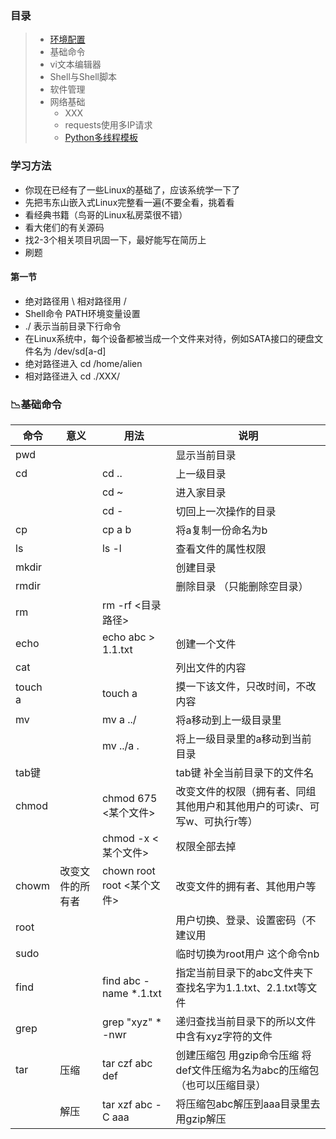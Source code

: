### 目录
> * [环境配置](https://py3.io/doc/python/quickstart.html)
> * 基础命令
> * vi文本编辑器
> * Shell与Shell脚本
> * 软件管理
> * 网络基础
>   * XXX
>   * requests使用多IP请求
>   * [Python多线程模板](code/MultiThread_Template.py)

### 学习方法
* 你现在已经有了一些Linux的基础了，应该系统学一下了
* 先把韦东山嵌入式Linux完整看一遍(不要全看，挑着看  
* 看经典书籍（鸟哥的Linux私房菜很不错）
* 看大佬们的有关源码   
* 找2-3个相关项目巩固一下，最好能写在简历上 
* 刷题   


#### 第一节
* 绝对路径用 \   相对路径用 /
* Shell命令  PATH环境变量设置
* ./ 表示当前目录下行命令  
* 在Linux系统中，每个设备都被当成一个文件来对待，例如SATA接口的硬盘文件名为 /dev/sd[a-d]  
* 绝对路径进入 cd /home/alien  
* 相对路径进入 cd ./XXX/  


### 📉基础命令

| 命令   | 意义                |                    用法            | 说明             |
| ------ | ------------------- |--------------------------------   | ---------------- |
| pwd    |                      |                                  |     显示当前目录   | 
| cd      |                     | cd ..                             | 上一级目录        |
|        |                       |cd ~                             |  进入家目录       |
|        |                      | cd -                               |  切回上一次操作的目录    |
| cp      |                     | cp a b                            |  将a复制一份命名为b        |
| ls       |                  | ls -l                               | 查看文件的属性权限             |
| mkdir    |                    |                                   | 创建目录        |
| rmdir   |                       |                                  |删除目录 （只能删除空目录）     |
| rm       |                     |rm -rf <目录路径>                   |         |
|  echo   |                    | echo abc > 1.1.txt                | 创建一个文件     |
| cat       |                    |                                | 列出文件的内容    |
| touch a       |              |touch a                           | 摸一下该文件，只改时间，不改内容    |
| mv   |                          |mv a ../                          |  将a移动到上一级目录里  |
|      |                            |    mv ../a .                   |  将上一级目录里的a移动到当前目录  |
| tab键    |                       |                               |tab键  补全当前目录下的文件名    |
| chmod   |                       |              chmod 675 <某个文件>            | 改变文件的权限（拥有者、同组其他用户和其他用户的可读r、可写w、可执行r等）  |
|     |                            |chmod -x <某个文件>                         |  权限全部去掉    |
|  chowm |改变文件的所有者           |   chown root root <某个文件>              |改变文件的拥有者、其他用户等   |
| root |                             |                            | 用户切换、登录、设置密码（不建议用  |
| sudo   |                            |                           | 临时切换为root用户  这个命令nb  |
| find |                             |    find abc -name *.1.txt                        | 指定当前目录下的abc文件夹下查找名字为1.1.txt、2.1.txt等文件 |
| grep   |                            |    grep "xyz" * -nwr             | 递归查找当前目录下的所以文件中含有xyz字符的文件  |
| tar  |   压缩                 |     tar czf abc def              |  创建压缩包 用gzip命令压缩 将def文件压缩为名为abc的压缩包（也可以压缩目录） |
|     |    解压                |     tar xzf abc -C aaa            | 将压缩包abc解压到aaa目录里去 用gzip解压  |






